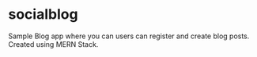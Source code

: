 # socialblog

Sample Blog app where you can users can register and create blog posts. Created using MERN Stack.
